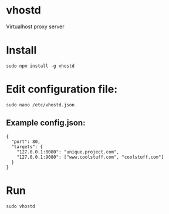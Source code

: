 vhostd
======
Virtualhost proxy server

# Install
    sudo npm install -g vhostd

# Edit configuration file:
    sudo nano /etc/vhostd.json
## Example config.json:
    {
      "port": 80,
      "targets": {
        "127.0.0.1:8080": "unique.project.com",
        "127.0.0.1:9080": ["www.coolstuff.com", "coolstuff.com"]
      }
    }

# Run
    sudo vhostd

